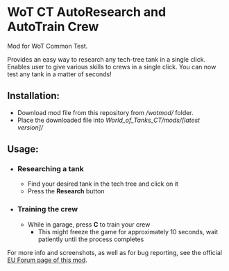 # WoT CT AutoResearch and AutoTrain Crew
Mod for WoT Common Test.

Provides an easy way to research any tech-tree tank in a single click.
Enables user to give various skills to crews in a single click. You can now test any tank in a matter of seconds!

## Installation:
- Download mod file from this repository from */wotmod/* folder.
- Place the downloaded file into *World_of_Tanks_CT/mods/[latest version]/*

## Usage:
- ### Researching a tank
    - Find your desired tank in the tech tree and click on it
    - Press the **Research** button
- ### Training the crew
    - While in garage, press **C** to train your crew
        - This might freeze the game for approximately 10 seconds, wait patiently until the process completes



For more info and screenshots, as well as for bug reporting, see the official [EU Forum page of this mod](http://forum.worldoftanks.eu/index.php?/topic/698703-).
